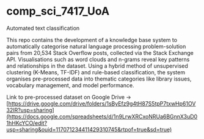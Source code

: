 # comp_sci_7417_UoA
Automated text classification

This repo contains the development of a knowledge base system to automatically categorise natural language processing problem-solution pairs from 20,534 Stack Overflow posts, collected via the Stack Exchange API. Visualisations such as word clouds and n-grams reveal key patterns and relationships in the dataset. Using a hybrid method of unsupervised clustering (K-Means, TF-IDF) and rule-based classification, the system organises pre-processed data into thematic categories like library issues, vocabulary management, and model performance.

Link to pre-processed dataset on Google Drive -> [https://drive.google.com/drive/folders/1sByEfz9g4tH87S5tpP7txwHp61OV32IR?usp=sharing](https://docs.google.com/spreadsheets/d/1n9LrwXRCxoNRUa6BGnnX3uD01hHKcYCO/edit?usp=sharing&ouid=117071234411429310745&rtpof=true&sd=true)
